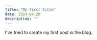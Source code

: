 ```yaml
---
title: "My first title"
date: 2024-08-20
description: ""
---
```

I've tried to create my first post in the blog.
